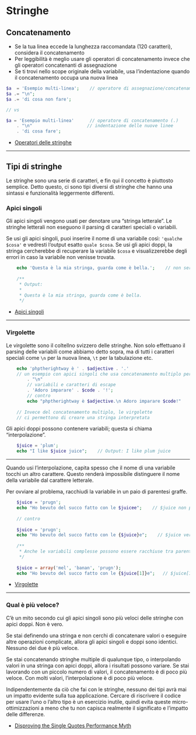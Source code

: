 # Stringhe

## Concatenamento


*   Se la tua linea eccede la lunghezza raccomandata (120 caratteri), considera il concatenamento
*   Per leggibilità è meglio usare gli operatori di concatenamento invece che gli operatori concatenanti di assegnazione
*   Se ti trovi nello scope originale della variabile, usa l’indentazione quando il concatenamento occupa una nuova linea

```php
$a  = 'Esempio multi-linea';    // operatore di assegnazione/concatenamento (.=)
$a .= "\n";
$a .= 'di cosa non fare';

// vs

$a = 'Esempio multi-linea'      // operatore di concatenamento (.)
    . "\n"                     // indentazione delle nuove linee
    . 'di cosa fare';
```

*   [Operatori delle stringhe](http://php.net/language.operators.string)

---

## Tipi di stringhe

Le stringhe sono una serie di caratteri, e fin qui il concetto è piuttosto semplice. Detto questo, ci sono tipi diversi di stringhe che hanno una sintassi e funzionalità leggermente differenti.

### Apici singoli

Gli apici singoli vengono usati per denotare una “stringa letterale”. Le stringhe letterali non eseguono il parsing di caratteri speciali o variabili.

Se usi gli apici singoli, puoi inserire il nome di una variabile così: `'qualche $cosa'` e vedresti l’output esatto `quale $cosa`. Se usi gli apici doppi, la stringa cercherebbe di recuperare la variabile `$cosa` e visualizzerebbe degli errori in caso la variabile non venisse trovata.

```php
    echo 'Questa è la mia stringa, guarda come è bella.';    // non serve interpretare una stringa semplice
    
    /**
     * Output:
     *
     * Questa è la mia stringa, guarda come è bella.
     */
```
*   [Apici singoli](http://php.net/language.types.string#language.types.string.syntax.single)

---

### Virgolette

Le virgolette sono il coltellno svizzero delle stringhe. Non solo effettuano il parsing delle variabili come abbiamo detto sopra, ma di tutti i caratteri speciali come `\n` per la nuova linea, `\t` per la tabulazione etc.

```php
    echo 'phptherightway è ' . $adjective . '.'  
    // un esempio con apici singoli che usa concatenamento multiplo per
        . "\n"                                      
        // variabili e caratteri di escape
        . 'Adoro imparare' . $code . '!';
        // contro
        echo "phptherightway è $adjective.\n Adoro imparare $code!"    
    
    // Invece del concatenamento multiplo, le virgolette
    // ci permettono di creare una stringa interpretata
```

Gli apici doppi possono contenere variabili; questa si chiama “interpolazione”.

```php
    $juice = 'plum';
    echo "I like $juice juice";    // Output: I like plum juice
```

---

Quando usi l’interpolazione, capita spesso che il nome di una variabile tocchi un altro carattere. Questo renderà impossibile distinguere il nome della variabile dal carattere letterale.

Per ovviare al problema, racchiudi la variabile in un paio di parentesi graffe.

```php
    $juice = 'prugn';
    echo "Ho bevuto del succo fatto con le $juicee";    // $juice non può essere interpetato
    
    // contro
    
    $juice = 'prugn';
    echo "Ho bevuto del succo fatto con le {$juice}e";    // $juice verrà interpretato
    
    /**
     * Anche le variabili complesse possono essere racchiuse tra parentesi graffe
     */
    
    $juice = array('mel', 'banan', 'prugn');
    echo "Ho bevuto del succo fatto con le {$juice[1]}e";   // $juice[1] verrà interpretato
```

*   [Virgolette](http://php.net/language.types.string#language.types.string.syntax.double)

---

### Qual è più veloce?

C’è un mito secondo cui gli apici singoli sono più veloci delle stringhe con apici doppi. Non è vero.

Se stai definendo una stringa e non cerchi di concatenare valori o eseguire altre operazioni complicate, allora gli apici singoli e doppi sono identici. Nessuno dei due è più veloce.

Se stai concatenando stringhe multiple di qualunque tipo, o interpolando valori in una stringa con apici doppi, allora i risultati possono variare. Se stai lavorando con un piccolo numero di valori, il concatenamento è di poco più veloce. Con molti valori, l’interpolazione è di poco più veloce.

Indipendentemente da ciò che fai con le stringhe, nessuno dei tipi avrà mai un impatto evidente sulla tua applicazione. Cercare di riscrivere il codice per usare l’uno o l’altro tipo è un esercizio inutile, quindi evita queste micro-ottimizzazioni a meno che tu non capisca realmente il significato e l’impatto delle differenze.

*   [Disproving the Single Quotes Performance Myth](http://nikic.github.io/2012/01/09/Disproving-the-Single-Quotes-Performance-Myth.html)
